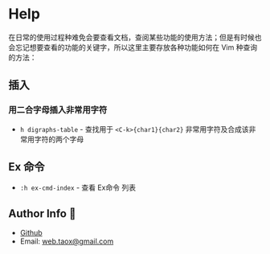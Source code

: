 # Help

在日常的使用过程种难免会要查看文档，查阅某些功能的使用方法；但是有时候也会忘记想要查看的功能的关键字，所以这里主要存放各种功能如何在 Vim 种查询的方法：

## 插入

### 用二合字母插入非常用字符

* `h digraphs-table` - 查找用于 `<C-k>{char1}{char2}` 非常用字符及合成该非常用字符的两个字母

## Ex 命令

* `:h ex-cmd-index` - 查看 Ex命令 列表

## Author Info 🐋

* [Github](https://github.com/Tao-Quixote)
* Email: <web.taox@gmail.com>
